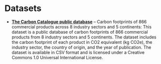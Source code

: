 # Datasets

- [**The Carbon Catalogue public database**](https://springernature.figshare.com/articles/dataset/The_Carbon_Catalogue_public_database_Carbon_footprints_of_866_commercial_products_across_8_industry_sectors_and_5_continents/16908979?backTo=%2Fcollections%2FThe_Carbon_Catalogue_Carbon_footprints_of_866_commercial_products_from_8_industry_sectors_and_5_continents%2F5408100&file=31271269) – Carbon footprints of 866 commercial products across 8 industry sectors and 5 continents: This dataset is a public database of carbon footprints of 866 commercial products from 8 industry sectors and 5 continents. The dataset includes the carbon footprint of each product in CO2 equivalent (kg CO2e), the industry sector, the country of origin, and the year of publication. The dataset is available in CSV format and is licensed under a Creative Commons 1.0 Universal International License.